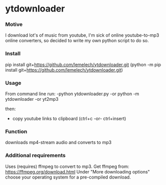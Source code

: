 # ytdownloader

### Motive
I download lot's of music from youtube,
I'm sick of online youtube-to-mp3 online converters, so decided to write my own python script to do so.  

### Install
pip install git+https://github.com/lemelech/ytdownloader.git
(python -m pip install git+https://github.com/lemelech/ytdownloader.git)

### Usage
From command line run:
  -python ytdownloader.py
  -or python -m ytdownloader
  -or yt2mp3

then:
- copy youtube links to clipboard (ctrl+c -or- ctrl+insert)

### Function
downloads mp4-stream audio and converts to mp3

### Additional requirements
Uses (requires) ffmpeg to convert to mp3.
Get ffmpeg from: https://ffmpeg.org/download.html 
Under "More downloading options" choose your operating system for a pre-compiled download. 

